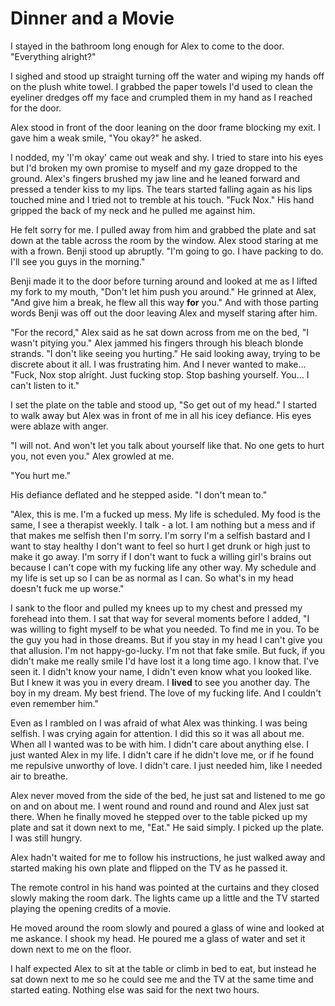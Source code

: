 # Dinner and a Movie

I stayed in the bathroom long enough for Alex to come to the door.  "Everything alright?"

I sighed and stood up straight turning off the water and wiping my hands off on the plush white towel.  I grabbed the paper towels I'd used to clean the eyeliner dredges off my face and crumpled them in my hand as I reached for the door.  

Alex stood in front of the door leaning on the door frame blocking my exit.  I gave him a weak smile, "You okay?" he asked.

I nodded, my 'I'm okay' came out weak and shy.  I tried to stare into his eyes but I'd broken my own promise to myself and my gaze dropped to the ground.  Alex's fingers brushed my jaw line and he leaned forward and pressed a tender kiss to my lips.  The tears started falling again as his lips touched mine and I tried not to tremble at his touch.  "Fuck Nox."  His hand gripped the back of my neck and he pulled me against him.

He felt sorry for me.  I pulled away from him and grabbed the plate and sat down at the table across the room by the window.  Alex stood staring at me with a frown.  Benji stood up abruptly.  "I'm going to go.  I have packing to do.  I'll see you guys in the morning."

Benji made it to the door before turning around and looked at me as I lifted my fork to my mouth, "Don't let him push you around."  He grinned at Alex, "And give him a break, he flew all this way **for** you."  And with those parting words Benji was off out the door leaving Alex and myself staring after him.

"For the record,"  Alex said as he sat down across from me on the bed, "I wasn't pitying you."  Alex jammed his fingers through his bleach blonde strands.  "I don't like seeing you hurting."  He said looking away, trying to be discrete about it all.  I was frustrating him.  And I never wanted to make... "Fuck, Nox stop alright.  Just fucking stop. Stop bashing yourself.  You... I can't listen to it."

I set the plate on the table and stood up, "So get out of my head."  I started to walk away but Alex was in front of me in all his icey defiance.  His eyes were ablaze with anger.

"I will not.  And won't let you talk about yourself like that.  No one gets to hurt you, not even you."  Alex growled at me.

"You hurt me."

His defiance deflated and he stepped aside.  "I don't mean to."

"Alex, this is me.  I'm a fucked up mess. My life is scheduled.  My food is the same, I see a therapist weekly.  I talk - a lot.  I am nothing but a mess and if that makes me selfish then I'm sorry.  I'm sorry I'm a selfish bastard and I want to stay healthy I don't want to feel so hurt I get drunk or high just to make it go away.  I'm sorry if I don't want to fuck a willing girl's brains out because I can't cope with my fucking life any other way.  My schedule and my life is set up so I can be as normal as I can.  So what's in my head doesn't fuck me up worse." 

I sank to the floor and pulled my knees up to my chest and pressed my forehead into them.  I sat that way for several moments before I added, "I was willing to fight myself to be what you needed.  To find me in you.  To be the guy you had in those dreams.  But if you stay in my head I can't give you that allusion.  I'm not happy-go-lucky.  I'm not that fake smile.  But fuck, if you didn't make me really smile I'd have lost it a long time ago.  I know that.  I've seen it.  I didn't know your name, I didn't even know what you looked like.  But I knew it was you in every dream.  I **lived** to see you another day.  The boy in my dream.  My best friend.  The love of my fucking life.  And I couldn't even remember him."

Even as I rambled on I was afraid of what Alex was thinking.  I was being selfish.  I was crying again for attention.  I did this so it was all about me.  When all I wanted was to be with him.  I didn't care about anything else.  I just wanted Alex in my life.  I didn't care if he didn't love me, or if he found me repulsive unworthy of love. I didn't care.  I just needed him, like I needed air to breathe.

Alex never moved from the side of the bed, he just sat and listened to me go on and on about me.  I went round and round and round and Alex just sat there.  When he finally moved he stepped over to the table picked up my plate and sat it down next to me, "Eat."  He said simply.  I picked up the plate.  I was still hungry.

Alex hadn't waited for me to follow his instructions, he just walked away and started making his own plate and flipped on the TV as he passed it. 

The remote control in his hand was pointed at the curtains and they closed slowly making the room dark.  The lights came up a little and the TV started playing the opening credits of a movie.  

He moved around the room slowly and poured a glass of wine and looked at me askance.  I shook my head.  He poured me a glass of water and set it down next to me on the floor.

I half expected Alex to sit at the table or climb in bed to eat, but instead he sat down next to me so he could see me and the TV at the same time and started eating.  Nothing else was said for the next two hours.
